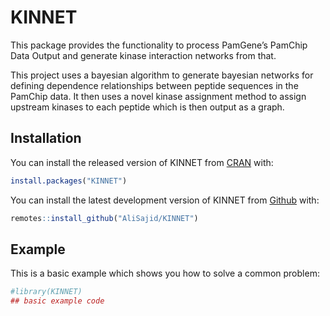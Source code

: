 
<!-- README.md is generated from README.Rmd. Please edit that file -->

# KINNET

<!-- badges: start -->
<!-- badges: end -->

This package provides the functionality to process PamGene’s PamChip
Data Output and generate kinase interaction networks from that.

This project uses a bayesian algorithm to generate bayesian networks for
defining dependence relationships between peptide sequences in the
PamChip data. It then uses a novel kinase assignment method to assign
upstream kinases to each peptide which is then output as a graph.

## Installation

You can install the released version of KINNET from
[CRAN](https://CRAN.R-project.org) with:

``` r
install.packages("KINNET")
```

You can install the latest development version of KINNET from [Github]()
with:

``` r
remotes::install_github("AliSajid/KINNET")
```

## Example

This is a basic example which shows you how to solve a common problem:

``` r
#library(KINNET)
## basic example code
```
